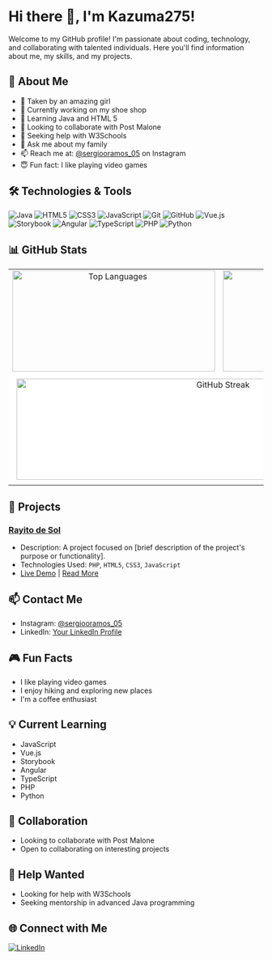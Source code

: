 # Hi there 👋, I'm Kazuma275!

Welcome to my GitHub profile! I'm passionate about coding, technology, and collaborating with talented individuals. Here you'll find information about me, my skills, and my projects.

## 📝 About Me

- 🥰 Taken by an amazing girl
- 🔭 Currently working on my shoe shop
- 🌱 Learning Java and HTML 5
- 👯 Looking to collaborate with Post Malone
- 🤔 Seeking help with W3Schools
- 💬 Ask me about my family
- 📫 Reach me at: [@sergiooramos_05](https://instagram.com/sergiooramos_05) on Instagram
- 😇 Fun fact: I like playing video games

## 🛠️ Technologies & Tools

![Java](https://img.shields.io/badge/Java-ED8B00?style=for-the-badge&logo=java&logoColor=white)
![HTML5](https://img.shields.io/badge/HTML5-E34F26?style=for-the-badge&logo=html5&logoColor=white)
![CSS3](https://img.shields.io/badge/CSS3-1572B6?style=for-the-badge&logo=css3&logoColor=white)
![JavaScript](https://img.shields.io/badge/JavaScript-F7DF1E?style=for-the-badge&logo=javascript&logoColor=black)
![Git](https://img.shields.io/badge/Git-F05032?style=for-the-badge&logo=git&logoColor=white)
![GitHub](https://img.shields.io/badge/GitHub-181717?style=for-the-badge&logo=github&logoColor=white)
![Vue.js](https://img.shields.io/badge/Vue.js-35495E?style=for-the-badge&logo=vue.js&logoColor=4FC08D)
![Storybook](https://img.shields.io/badge/Storybook-FF4785?style=for-the-badge&logo=storybook&logoColor=white)
![Angular](https://img.shields.io/badge/Angular-DD0031?style=for-the-badge&logo=angular&logoColor=white)
![TypeScript](https://img.shields.io/badge/TypeScript-007ACC?style=for-the-badge&logo=typescript&logoColor=white)
![PHP](https://img.shields.io/badge/PHP-777BB4?style=for-the-badge&logo=php&logoColor=white)
![Python](https://img.shields.io/badge/Python-3776AB?style=for-the-badge&logo=python&logoColor=white)

## 📊 GitHub Stats

<table>
  <tr>
    <td align="center">
      <img src="https://github-readme-stats.vercel.app/api/top-langs?username=Kazuma275&show_icons=true&locale=en&layout=compact" alt="Top Languages" style="width: 400px; height: 200px;" />
    </td>
    <td align="center">
      <img src="https://github-readme-stats.vercel.app/api?username=Kazuma275&show_icons=true&locale=en" alt="GitHub Stats" style="width: 400px; height: 200px;" />
    </td>
  </tr>
  <tr>
    <td colspan="2" align="center" style="background-color: white; padding: 10px; border-radius: 10px;">
      <img src="https://github-readme-streak-stats.herokuapp.com?user=Kazuma275" alt="GitHub Streak" style="width: 800px; height: 200px;" />
    </td>
  </tr>
</table>

## 🌟 Projects

### [Rayito de Sol](https://github.com/Kazuma275/Rayito-de-Sol)
- Description: A project focused on [brief description of the project's purpose or functionality].
- Technologies Used: `PHP`, `HTML5`, `CSS3`, `JavaScript`
- [Live Demo](https://rayito-de-sol-live-demo.com) | [Read More](https://github.com/Kazuma275/Rayito-de-Sol)

## 📫 Contact Me

- Instagram: [@sergiooramos_05](https://instagram.com/sergiooramos_05)
- LinkedIn: [Your LinkedIn Profile](https://www.linkedin.com/in/your-profile/)

## 🎮 Fun Facts

- I like playing video games
- I enjoy hiking and exploring new places
- I'm a coffee enthusiast

## 💡 Current Learning

- JavaScript
- Vue.js
- Storybook
- Angular
- TypeScript
- PHP
- Python

## 👥 Collaboration

- Looking to collaborate with Post Malone
- Open to collaborating on interesting projects

## 🤝 Help Wanted

- Looking for help with W3Schools
- Seeking mentorship in advanced Java programming

## 🌐 Connect with Me

[![LinkedIn](https://img.shields.io/badge/LinkedIn-0A66C2?style=for-the-badge&logo=linkedin&logoColor=white)](https://www.linkedin.com/in/your-profile/)

